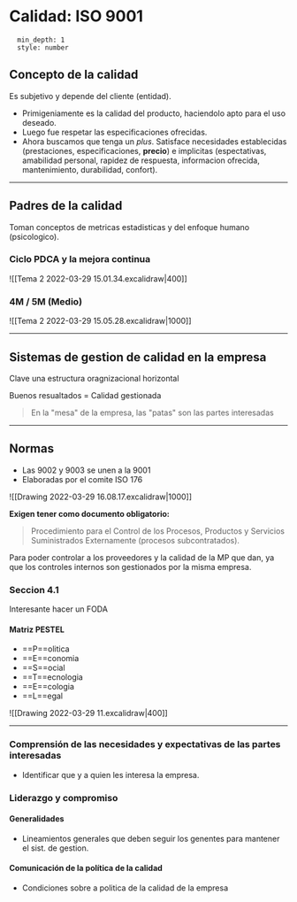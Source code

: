 # Calidad: ISO 9001
```toc
  min_depth: 1
  style: number
```
## Concepto de la calidad
Es subjetivo y depende del cliente (entidad).

- Primigeniamente es la calidad del producto, haciendolo apto para el uso deseado.
- Luego fue respetar las especificaciones ofrecidas.
- Ahora buscamos que tenga un *plus*. Satisface necesidades establecidas (prestaciones, especificaciones, **precio**) e implicitas (espectativas, amabilidad personal, rapidez de respuesta, informacion ofrecida, mantenimiento, durabilidad, confort).

---

## Padres de la calidad
Toman conceptos de metricas estadisticas y del enfoque humano (psicologico).

### Ciclo PDCA y la mejora continua
![[Tema 2 2022-03-29 15.01.34.excalidraw|400]]

### 4M / 5M (Medio)
![[Tema 2 2022-03-29 15.05.28.excalidraw|1000]]

---
## Sistemas de gestion de calidad en la empresa
Clave una estructura oragnizacional horizontal

Buenos resualtados = Calidad gestionada

> En la "mesa" de la empresa, las "patas" son las partes interesadas

---

## Normas
- Las 9002 y 9003 se unen a la 9001
- Elaboradas por el comite ISO 176

![[Drawing 2022-03-29 16.08.17.excalidraw|1000]]

**Exigen tener como documento obligatorio:**
>Procedimiento para el Control de los Procesos, Productos y Servicios
Suministrados Externamente (procesos subcontratados).

Para poder controlar a los proveedores y la calidad de la MP que dan, ya que los controles internos son gestionados por la misma empresa.

### Seccion 4.1
Interesante hacer un FODA

#### Matriz PESTEL
- ==P==olitica
- ==E==conomia
- ==S==ocial
- ==T==ecnologia
- ==E==cologia
- ==L==egal

![[Drawing 2022-03-29 11.excalidraw|400]]

---
### Comprensión de las necesidades y expectativas de las partes interesadas

-   Identificar que y a quien les interesa la empresa.

### Liderazgo y compromiso

#### Generalidades

-   Lineamientos generales que deben seguir los genentes para mantener el sist. de gestion.

#### Comunicación de la política de la calidad

-   Condiciones sobre a politica de la calidad de la empresa